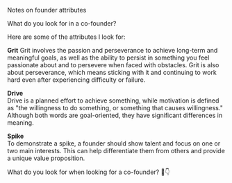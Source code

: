 Notes on founder attributes<!--more-->

What do you look for in a co-founder?

Here are some of the attributes I look for:

**Grit**
Grit involves the passion and perseverance to achieve long-term and meaningful goals, as well as the ability to persist in something you feel passionate about and to persevere when faced with obstacles. Grit is also about perseverance, which means sticking with it and continuing to work hard even after experiencing difficulty or failure.

**Drive**  
Drive is a planned effort to achieve something, while motivation is defined as "the willingness to do something, or something that causes willingness." Although both words are goal-oriented, they have significant differences in meaning.

**Spike**  
To demonstrate a spike, a founder should show talent and focus on one or two main interests. This can help differentiate them from others and provide a unique value proposition.


What do you look for when looking for a co-founder? 🙏👇